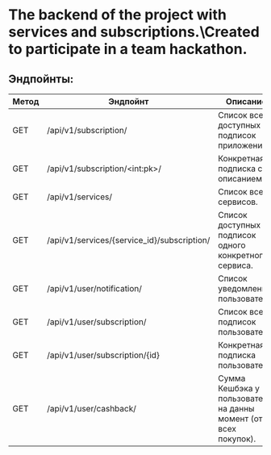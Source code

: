 # The backend of the project with services and subscriptions.\Created to participate in a team hackathon.

## Эндпойнты:

| Метод | Эндпойнт                                    | Описание                                               |
|-------|---------------------------------------------|--------------------------------------------------------|
| GET   | /api/v1/subscription/                       | Список всех доступных подписок приложения.             |
| GET   | /api/v1/subscription/\<int:pk\>/            | Конкретная подписка с описанием.                       |
| GET   | /api/v1/services/                           | Список всех сервисов.                                  |
| GET   | /api/v1/services/{service_id}/subscription/ | Список доступных подписок одного конкретного сервиса.  |
| GET   | /api/v1/user/notification/                  | Список уведомлений пользователя.                       |
| GET   | /api/v1/user/subscription/                  | Список всех подписок пользователя.                     |
| GET   | /api/v1/user/subscription/{id}              | Конкретная подписка пользователя.                      |
| GET   | /api/v1/user/cashback/                      | Сумма Кешбэка у пользователя на данны момент (от всех покупок). |